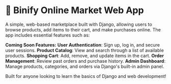 # 🛒 Binify Online Market Web App

A simple, web-based marketplace built with Django, allowing users to browse products, add items to their cart, and make purchases online. The app includes essential features such as:

**Coming Soon Features:**
**User Authentication**: Sign up, log in, and secure user sessions.
**Product Catalog**: View and search through a list of available products.
**Shopping Cart**: Add, remove, and update items in the cart.
**Order Management**: Review past orders and purchase history.
**Admin Dashboard**: Manage products, categories, and orders via Django's built-in admin panel.

Built for anyone looking to learn the basics of Django and web development!
